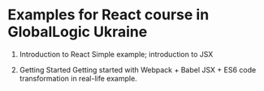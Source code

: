 # Examples for React course in GlobalLogic Ukraine

1. Introduction to React
Simple example; introduction to JSX

2. Getting Started
Getting started with Webpack + Babel JSX + ES6 code transformation in real-life example.
